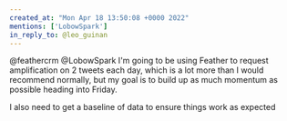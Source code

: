 ```yaml
---
created_at: "Mon Apr 18 13:50:08 +0000 2022"
mentions: ['LobowSpark']
in_reply_to: @leo_guinan
---
```


@feathercrm @LobowSpark I'm going to be using Feather to request amplification on 2 tweets each day, which is a lot more than I would recommend normally, but my goal is to build up as much momentum as possible heading into Friday.

I also need to get a baseline of data to ensure things work as expected